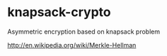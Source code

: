 knapsack-crypto
===============

Asymmetric encryption based on knapsack problem

http://en.wikipedia.org/wiki/Merkle-Hellman
